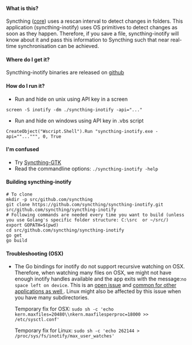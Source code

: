 #### What is this?
Syncthing ([core](https://github.com/syncthing/syncthing)) uses a rescan interval to detect changes in folders. This application (syncthing-inotify) uses OS primitives to detect changes as soon as they happen. Therefore, if you save a file, syncthing-inotify will know about it and pass this information to Syncthing such that near real-time synchronisation can be achieved.

#### Where do I get it?
Syncthing-inotify binaries are released on [github](https://github.com/syncthing/syncthing-inotify/releases)

#### How do I run it?
  * Run and hide on unix using API key in a screen
```
screen -S inotify -dm ./syncthing-inotify -api="..."
```
  * Run and hide on windows using API key in .vbs script
```
CreateObject("Wscript.Shell").Run "syncthing-inotify.exe -api=""...""", 0, True
```

#### I'm confused
  * Try [Syncthing-GTK](https://github.com/syncthing/syncthing-gtk)
  * Read the commandline options: ```./syncthing-inotify -help```

#### Building syncthing-inotify
```
# To clone
mkdir -p src/github.com/syncthing
git clone https://github.com/syncthing/syncthing-inotify.git src/github.com/syncthing/syncthing-inotify
# Following commands are needed every time you want to build (unless you use Golang's specific folder structure: C:\src  or ~/src/)
export GOPATH=$(pwd)
cd src/github.com/syncthing/syncthing-inotify
go get
go build
```


#### Troubleshooting (OSX)
* The Go bindings for inotify do not support recursive watching on OSX. Therefore, when watching many files on OSX, we might not have enough inotify handles available and the app exits with the message:```no space left on device```. This is an [open issue](https://github.com/syncthing/syncthing-inotify/issues/8) and [common for other applications as well ](http://superuser.com/a/443168). Linux might also be affected by this issue when you have many subdirectories.

  Temporary fix for OSX: ```sudo sh -c 'echo kern.maxfiles=20480\\nkern.maxfilesperproc=18000 >> /etc/sysctl.conf'```
  
  Temporary fix for Linux: ```sudo sh -c 'echo 262144 > /proc/sys/fs/inotify/max_user_watches'```
